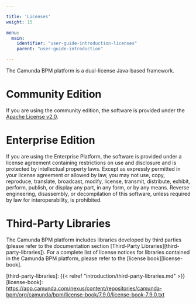 ```yaml
---

title: 'Licenses'
weight: 15

menu:
  main:
    identifier: "user-guide-introduction-licenses"
    parent: "user-guide-introduction"

---
```


The Camunda BPM platform is a dual-license Java-based framework.

# Community Edition

If you are using the community edition, the software is provided under the [Apache License v2.0][apache].

# Enterprise Edition

If you are using the Enterprise Platform, the software is provided under a license agreement containing restrictions on use and disclosure and is protected by intellectual property laws. Except as expressly permitted in your license agreement or allowed by law, you may not use, copy, reproduce, translate, broadcast, modify, license, transmit, distribute, exhibit, perform, publish, or display any part, in any form, or by any means. Reverse engineering, disassembly, or decompilation of this software, unless required by law for interoperability, is prohibited.

# Third-Party Libraries

The Camunda BPM platform includes libraries developed by third parties (please refer to the documentation section [Third-Party Libraries][third-party-libraries]). For a complete list of license notices for libraries contained in the Camunda BPM platform, please refer to the [license book][license-book].

[apache]: http://www.apache.org/licenses/LICENSE-2.0.html
[third-party-libraries]: {{< relref "introduction/third-party-libraries.md" >}}
[license-book]: https://app.camunda.com/nexus/content/repositories/camunda-bpm/org/camunda/bpm/license-book/7.9.0/license-book-7.9.0.txt